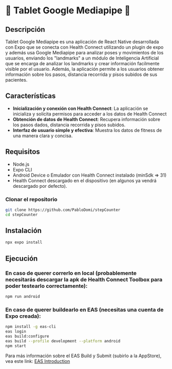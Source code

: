 # 🚀 Tablet Google Mediapipe 🚀

## Descripción

Tablet Google Mediapipe es una aplicación de React Native desarrollada con Expo que se conecta con Health Connect utilizando un plugin de expo y además usa Google Mediapipe para analizar poses y movimientos de los usuarios, enviando los "landmarks" a un módulo de Inteligencia Artificial que se encarga de analizar los landmarks y crear información facilmente visible por el usuario. 
Además, la aplicación permite a los usuarios obtener información sobre los pasos, distancia recorrida y pisos subidos de sus pacientes.

## Características

- **Inicialización y conexión con Health Connect**: La aplicación se inicializa y solicita permisos para acceder a los datos de Health Connect
- **Obtención de datos de Health Connect**: Recupera información sobre los pasos dados, distancia recorrida y pisos subidos.
- **Interfaz de usuario simple y efectiva**: Muestra los datos de fitness de una manera clara y concisa.

## Requisitos

- Node.js
- Expo CLI
- Android Device o Emulador con Health Connect instalado (minSdk => 31)
- Health Connect descargado en el dispositivo (en algunos ya vendrá descargado por defecto).

### Clonar el repositorio

```sh
git clone https://github.com/PabloDomi/stepCounter
cd stepCounter
```

## Instalación
```sh
npx expo install
```

## Ejecución
### En caso de querer correrlo en local (probablemente necesitarás descargar la apk de Health Connect Toolbox para poder testearlo correctamente):
```sh
npm run android
```

### En caso de querer buildearlo en EAS (necesitas una cuenta de Expo creada):
```sh
npm install -g eas-cli
eas login
eas build:configure
eas build --profile development --platform android
npm start
```
Para más información sobre el EAS Build y Submit (subirlo a la AppStore), vea este link: [EAS Introduction](https://docs.expo.dev/build/introduction/)
